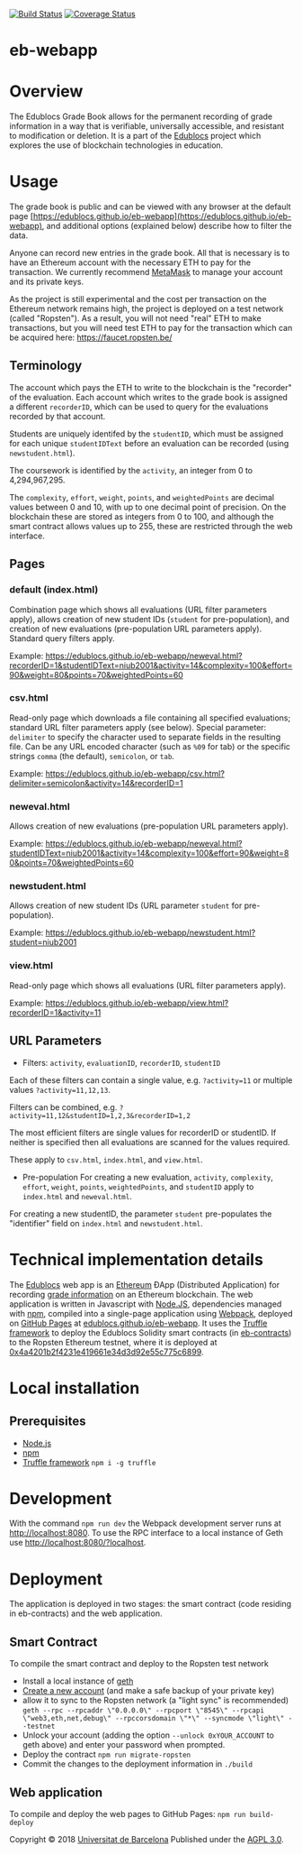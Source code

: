 [![Build Status](https://travis-ci.org/edublocs/eb-webapp.svg?branch=master)](https://travis-ci.org/edublocs/eb-webapp)
[![Coverage Status](https://coveralls.io/repos/github/edublocs/eb-webapp/badge.svg?branch=master)](https://coveralls.io/github/edublocs/eb-webapp?branch=master)

# eb-webapp

# Overview
The Edublocs Grade Book allows for the permanent recording of grade information in a way that is verifiable, universally accessible, and resistant to modification or deletion. It is a part of the [Edublocs](http://edublocs.org) project which explores the use of blockchain technologies in education.

# Usage
The grade book is public and can be viewed with any browser at the default page [https://edublocs.github.io/eb-webapp](https://edublocs.github.io/eb-webapp), and additional options (explained below) describe how to filter the data.

Anyone can record new entries in the grade book. All that is necessary is to have an Ethereum account with the necessary ETH to pay for the transaction.  We currently recommend [MetaMask](https://metamask.io/) to manage your account and its private keys.

As the project is still experimental and the cost per transaction on the Ethereum network remains high, the project is deployed on a test network (called "Ropsten"). As a result, you will not need "real" ETH to make transactions, but you will need test ETH to pay for the transaction which can be acquired here: https://faucet.ropsten.be/

## Terminology
The account which pays the ETH to write to the blockchain is the "recorder" of the evaluation. Each account which writes to the grade book is assigned a different `recorderID`, which can be used to query for the evaluations recorded by that account.

Students are uniquely identifed by the `studentID`, which must be assigned for each unique `studentIDText` before an evaluation can be recorded (using `newstudent.html`).

The coursework is identified by the `activity`, an integer from 0 to 4,294,967,295.

The `complexity`, `effort`, `weight`, `points`, and `weightedPoints` are decimal values between 0 and 10, with up to one decimal point of precision.  On the blockchain these are stored as integers from 0 to 100, and although the smart contract allows values up to 255, these are restricted through the web interface.

## Pages

### default (index.html)
Combination page which shows all evaluations (URL filter parameters apply), allows creation of new student IDs (`student` for pre-population), and creation of new evaluations (pre-population URL parameters apply).
Standard query filters apply.

Example: https://edublocs.github.io/eb-webapp/neweval.html?recorderID=1&studentIDText=niub2001&activity=14&complexity=100&effort=90&weight=80&points=70&weightedPoints=60

### csv.html
Read-only page which downloads a file containing all specified evaluations; standard URL filter parameters apply (see below).
Special parameter: `delimiter` to specify the character used to separate fields in the resulting file. Can be any URL encoded character (such as `%09` for tab) or the specific strings `comma` (the default), `semicolon`, or `tab`.

Example: https://edublocs.github.io/eb-webapp/csv.html?delimiter=semicolon&activity=14&recorderID=1

### neweval.html
Allows creation of new evaluations (pre-population URL parameters apply).

Example: https://edublocs.github.io/eb-webapp/neweval.html?studentIDText=niub2001&activity=14&complexity=100&effort=90&weight=80&points=70&weightedPoints=60

### newstudent.html
Allows creation of new student IDs (URL parameter `student` for pre-population).

Example: https://edublocs.github.io/eb-webapp/newstudent.html?student=niub2001

### view.html
Read-only page which shows all evaluations (URL filter parameters apply).

Example: https://edublocs.github.io/eb-webapp/view.html?recorderID=1&activity=11

## URL Parameters
* Filters: `activity`, `evaluationID`, `recorderID`, `studentID`

Each of these filters can contain a single value, e.g. `?activity=11` or multiple values `?activity=11,12,13`.

Filters can be combined, e.g. `?activity=11,12&studentID=1,2,3&recorderID=1,2`

The most efficient filters are single values for recorderID or studentID. If neither is specified then all evaluations are scanned for the values required.

These apply to `csv.html`, `index.html`, and `view.html`.

* Pre-population
For creating a new evaluation, `activity`, `complexity`, `effort`, `weight`, `points`, `weightedPoints`, and `studentID` apply to `index.html` and `neweval.html`.

For creating a new studentID, the parameter `student` pre-populates the "identifier" field on `index.html` and `newstudent.html`.

# Technical implementation details
The [Edublocs](http://edublocs.org) web app is an [Ethereum](https://www.ethereum.org/) ÐApp (Distributed Application) for recording [grade information](https://en.wikipedia.org/wiki/Grading_in_education) on an Ethereum blockchain.  The web application is written in Javascript with [Node.JS](https://nodejs.org/), dependencies managed with [npm](https://www.npmjs.com/), compiled into a single-page application using [Webpack](https://webpack.js.org/), deployed on [GitHub Pages](https://pages.github.com/) at [edublocs.github.io/eb-webapp](https://edublocs.github.io/eb-webapp/). It uses the [Truffle framework](https://truffleframework.com/) to deploy the Edublocs Solidity smart contracts (in [eb-contracts](https://github.com/edublocs/eb-contracts)) to the Ropsten Ethereum testnet, where it is deployed at [0x4a4201b2f4231e419661e34d3d92e55c775c6899](https://ropsten.etherscan.io/address/0x4a4201b2f4231e419661e34d3d92e55c775c6899).

# Local installation
## Prerequisites
* [Node.js](https://www.nodejs.org/)
* [npm](https://www.npmjs.com/)
* [Truffle framework](hhtps://truffleframework.com) `npm i -g truffle`

# Development
With the command `npm run dev` the Webpack development server runs at [http://localhost:8080](http://localhost:8080/). To use the RPC interface to a local instance of Geth use [http://localhost:8080/?localhost](http://localhost:8080/?localhost).

# Deployment
The application is deployed in two stages: the smart contract (code residing in eb-contracts) and the web application.
## Smart Contract
To compile the smart contract and deploy to the Ropsten test network
* Install a local instance of [geth](https://geth.ethereum.org/install/) 
* [Create a new account](https://github.com/ethereum/go-ethereum/wiki/Managing-your-accounts) (and make a safe backup of your private key)
* allow it to sync to the Ropsten network (a "light sync" is recommended)
`geth --rpc --rpcaddr \"0.0.0.0\" --rpcport \"8545\" --rpcapi \"web3,eth,net,debug\" --rpccorsdomain \"*\" --syncmode \"light\" --testnet`
* Unlock your account (adding the option `--unlock 0xYOUR_ACCOUNT` to geth above) and enter your password when prompted.
* Deploy the contract
`npm run migrate-ropsten`
* Commit the changes to the deployment information in `./build`
## Web application
To compile and deploy the web pages to GitHub Pages:
`npm run build-deploy`


Copyright © 2018 [Universitat de Barcelona](http://www.ub.edu)
Published under the [AGPL 3.0](https://opensource.org/licenses/AGPL-3.0).
